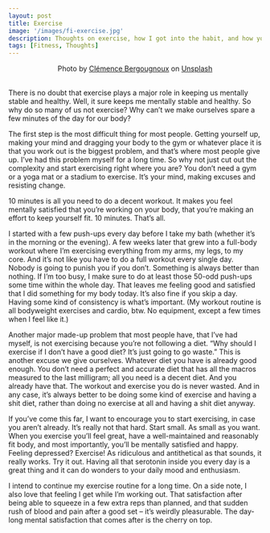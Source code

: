 ```yaml
---
layout: post
title: Exercise
image: '/images/fi-exercise.jpg'
description: Thoughts on exercise, how I got into the habit, and how you can too
tags: [Fitness, Thoughts]
---
```

<center>Photo by <a href="https://unsplash.com/@clemencebgnx?utm_content=creditCopyText&utm_medium=referral&utm_source=unsplash">Clémence Bergougnoux</a> on <a href="https://unsplash.com/photos/woman-in-black-sports-bra-and-black-shorts-doing-yoga-on-green-grass-field-during-daytime-jNzqzVjMZr4?utm_content=creditCopyText&utm_medium=referral&utm_source=unsplash">Unsplash</a>
  </center><br>

There is no doubt that exercise plays a major role in keeping us mentally stable and healthy. Well, it sure keeps me mentally stable and healthy. So why do so many of us not exercise? Why can’t we make ourselves spare a few minutes of the day for our body?

The first step is the most difficult thing for most people. Getting yourself up, making your mind and dragging your body to the gym or whatever place it is that you work out is the biggest problem, and that’s where most people give up. I’ve had this problem myself for a long time. So why not just cut out the complexity and start exercising right where you are? You don’t need a gym or a yoga mat or a stadium to exercise. It’s your mind, making excuses and resisting change.

10 minutes is all you need to do a decent workout. It makes you feel mentally satisfied that you’re working on your body, that you’re making an effort to keep yourself fit. 10 minutes. That’s all.

I started with a few push-ups every day before I take my bath (whether it’s in the morning or the evening). A few weeks later that grew into a full-body workout where I’m exercising everything from my arms, my legs, to my core. And it’s not like you have to do a full workout every single day. Nobody is going to punish you if you don’t. Something is always better than nothing. If I’m too busy, I make sure to do at least those 50-odd push-ups some time within the whole day. That leaves me feeling good and satisfied that I did something for my body today. It’s also fine if you skip a day. Having some kind of consistency is what’s important. (My workout routine is all bodyweight exercises and cardio, btw. No equipment, except a few times when I feel like it.)

Another major made-up problem that most people have, that I’ve had myself, is not exercising because you’re not following a diet. “Why should I exercise if I don’t have a good diet? It’s just going to go waste.” This is another excuse we give ourselves. Whatever diet you have is already good enough. You don’t need a perfect and accurate diet that has all the macros measured to the last milligram; all you need is a decent diet. And you already have that. The workout and exercise you do is never wasted. And in any case, it’s always better to be doing some kind of exercise and having a shit diet, rather than doing no exercise at all and having a shit diet anyway.

If you’ve come this far, I want to encourage you to start exercising, in case you aren’t already. It’s really not that hard. Start small. As small as you want. When you exercise you’ll feel great, have a well-maintained and reasonably fit body, and most importantly, you’ll be mentally satisfied and happy. Feeling depressed? Exercise! As ridiculous and antithetical as that sounds, it really works. Try it out. Having all that serotonin inside you every day is a great thing and it can do wonders to your daily mood and enthusiasm.

I intend to continue my exercise routine for a long time. On a side note, I also love that feeling I get while I’m working out. That satisfaction after being able to squeeze in a few extra reps than planned, and that sudden rush of blood and pain after a good set – it’s weirdly pleasurable. The day-long mental satisfaction that comes after is the cherry on top.
